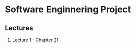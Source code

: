 
# Software Enginnering Project

## Lectures

1. [Lecture 1 - Chapter 21]({{site.baseurl}}/2021-01-11-lecture-1-lesson-21/)